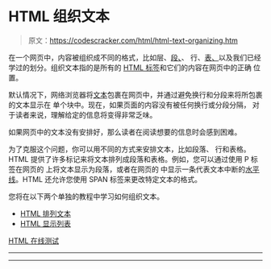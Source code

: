 # HTML 组织文本

> 原文：<https://codescracker.com/html/html-text-organizing.htm>

在一个网页中，内容被组织成不同的格式，比如层、[段、](/html/html-paragraphs.htm)、 行、[表、](/html/html-tables.htm)以及我们已经学过的划分。组织文本指的是所有的 [HTML 标签](/html/html-elements.htm)和它们的内容在网页中的正确 位置。

默认情况下，网络浏览器将[文本](/html/html-text-formatting.htm)包裹在网页中，并通过避免换行和分段来将所包裹的文本显示在 单个块中。现在，如果页面的内容没有被任何换行或分段分隔， 对于读者来说，理解给定的信息将变得非常乏味。

如果网页中的文本没有安排好，那么读者在阅读想要的信息时会感到困难。

为了克服这个问题，你可以用不同的方式来安排文本，比如段落、 行和表格。HTML 提供了许多标记来将文本排列成段落和表格。例如，您可以通过使用 P 标签在网页的 上将文本显示为段落，或者在网页的 中显示一条代表文本中断的[水平线](/html/html-horizontal-rule.htm)。HTML 还允许您使用 SPAN 标签来更改特定文本的格式。

您将在以下两个单独的教程中学习如何组织文本。

*   [HTML 排列文本](/html/html-arranging-text.htm)
*   [HTML 显示列表](/html/html-displaying-lists.htm)

[HTML 在线测试](/exam/showtest.php?subid=4)

* * *

* * *